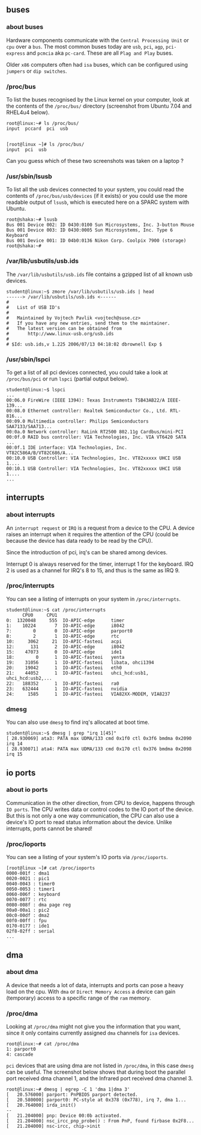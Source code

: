 ## buses

### about buses

Hardware components communicate with the
`Central Processing Unit` or `cpu` over a
`bus`. The most common buses today are
`usb`, `pci`, `agp`,
`pci-express` and `pcmcia` aka
`pc-card`. These are all `Plag and Play` buses.

Older `x86` computers often had `isa` buses, which can be
configured using `jumpers` or `dip switches`.

### /proc/bus

To list the buses recognised by the Linux kernel on your computer, look
at the contents of the `/proc/bus/` directory (screenshot
from Ubuntu 7.04 and RHEL4u4 below).

    root@linux:~# ls /proc/bus/
    input  pccard  pci  usb
            

    [root@linux ~]# ls /proc/bus/
    input  pci  usb
            

Can you guess which of these two screenshots was taken on a laptop ?

### /usr/sbin/lsusb

To list all the usb devices connected to your system, you could read the
contents of `/proc/bus/usb/devices` (if it exists) or you
could use the more readable output of `lsusb`, which is
executed here on a SPARC system with Ubuntu.

    root@shaka:~# lsusb
    Bus 001 Device 002: ID 0430:0100 Sun Microsystems, Inc. 3-button Mouse
    Bus 001 Device 003: ID 0430:0005 Sun Microsystems, Inc. Type 6 Keyboard
    Bus 001 Device 001: ID 04b0:0136 Nikon Corp. Coolpix 7900 (storage)
    root@shaka:~#   
            

### /var/lib/usbutils/usb.ids

The `/var/lib/usbutils/usb.ids` file contains a gzipped
list of all known usb devices.

    student@linux:~$ zmore /var/lib/usbutils/usb.ids | head
    ------> /var/lib/usbutils/usb.ids <------
    #
    #   List of USB ID's
    #
    #   Maintained by Vojtech Pavlik <vojtech@suse.cz>
    #   If you have any new entries, send them to the maintainer.
    #   The latest version can be obtained from
    #       http://www.linux-usb.org/usb.ids
    #
    # $Id: usb.ids,v 1.225 2006/07/13 04:18:02 dbrownell Exp $
            

### /usr/sbin/lspci

To get a list of all pci devices connected, you could take a look at
`/proc/bus/pci` or run `lspci` (partial
output below).

    student@linux:~$ lspci
    ...
    00:06.0 FireWire (IEEE 1394): Texas Instruments TSB43AB22/A IEEE-139...
    00:08.0 Ethernet controller: Realtek Semiconductor Co., Ltd. RTL-816...
    00:09.0 Multimedia controller: Philips Semiconductors SAA7133/SAA713...
    00:0a.0 Network controller: RaLink RT2500 802.11g Cardbus/mini-PCI 
    00:0f.0 RAID bus controller: VIA Technologies, Inc. VIA VT6420 SATA ...
    00:0f.1 IDE interface: VIA Technologies, Inc. VT82C586A/B/VT82C686/A...
    00:10.0 USB Controller: VIA Technologies, Inc. VT82xxxxx UHCI USB 1....
    00:10.1 USB Controller: VIA Technologies, Inc. VT82xxxxx UHCI USB 1....
    ...
            

## interrupts

### about interrupts

An `interrupt request` or `IRQ` is a request
from a device to the CPU. A device raises an interrupt when it requires
the attention of the CPU (could be because the device has data ready to
be read by the CPU).

Since the introduction of pci, irq's can be shared among devices.

Interrupt 0 is always reserved for the timer, interrupt 1 for the
keyboard. IRQ 2 is used as a channel for IRQ's 8 to 15, and thus is the
same as IRQ 9.

### /proc/interrupts

You can see a listing of interrupts on your system in
`/proc/interrupts`.

    student@linux:~$ cat /proc/interrupts 
          CPU0     CPU1       
    0:  1320048     555  IO-APIC-edge      timer
    1:    10224       7  IO-APIC-edge      i8042
    7:        0       0  IO-APIC-edge      parport0
    8:        2       1  IO-APIC-edge      rtc
    10:     3062     21  IO-APIC-fasteoi   acpi
    12:      131      2  IO-APIC-edge      i8042
    15:    47073      0  IO-APIC-edge      ide1
    18:        0      1  IO-APIC-fasteoi   yenta
    19:    31056      1  IO-APIC-fasteoi   libata, ohci1394
    20:    19042      1  IO-APIC-fasteoi   eth0
    21:    44052      1  IO-APIC-fasteoi   uhci_hcd:usb1, uhci_hcd:usb2,...
    22:   188352      1  IO-APIC-fasteoi   ra0
    23:   632444      1  IO-APIC-fasteoi   nvidia
    24:     1585      1  IO-APIC-fasteoi   VIA82XX-MODEM, VIA8237
            

### dmesg

You can also use `dmesg` to find irq's allocated at boot
time.

    student@linux:~$ dmesg | grep "irq 1[45]"
    [ 28.930069] ata3: PATA max UDMA/133 cmd 0x1f0 ctl 0x3f6 bmdma 0x2090 irq 14
    [ 28.930071] ata4: PATA max UDMA/133 cmd 0x170 ctl 0x376 bmdma 0x2098 irq 15
            

## io ports

### about io ports

Communication in the other direction, from CPU to device, happens
through `IO ports`. The CPU writes data or control codes
to the IO port of the device. But this is not only a one way
communication, the CPU can also use a device's IO port to read status
information about the device. Unlike interrupts, ports cannot be shared!

### /proc/ioports

You can see a listing of your system's IO ports via
`/proc/ioports`.

    [root@linux ~]# cat /proc/ioports 
    0000-001f : dma1
    0020-0021 : pic1
    0040-0043 : timer0
    0050-0053 : timer1
    0060-006f : keyboard
    0070-0077 : rtc
    0080-008f : dma page reg
    00a0-00a1 : pic2
    00c0-00df : dma2
    00f0-00ff : fpu
    0170-0177 : ide1
    02f8-02ff : serial
    ...
            

## dma

### about dma

A device that needs a lot of data, interrupts and ports can pose a heavy
load on the cpu. With `dma` or `Direct Memory Access` a
device can gain (temporary) access to a specific range of the `ram`
memory.

### /proc/dma

Looking at `/proc/dma` might not give you the information
that you want, since it only contains currently assigned `dma` channels
for `isa` devices.

    root@linux:~# cat /proc/dma 
    1: parport0
    4: cascade
            

`pci` devices that are using dma are not listed in `/proc/dma`, in this
case `dmesg` can be useful. The screenshot below shows
that during boot the parallel port received dma channel 1, and the
Infrared port received dma channel 3.

    root@linux:~# dmesg | egrep -C 1 'dma 1|dma 3'
    [   20.576000] parport: PnPBIOS parport detected.
    [   20.580000] parport0: PC-style at 0x378 (0x778), irq 7, dma 1...
    [   20.764000] irda_init()
    --
    [   21.204000] pnp: Device 00:0b activated.
    [   21.204000] nsc_ircc_pnp_probe() : From PnP, found firbase 0x2F8...
    [   21.204000] nsc-ircc, chip->init
            

